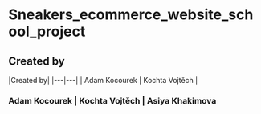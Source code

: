 # Sneakers_ecommerce_website_school_project
## Created by 
|Created by|
|---|---|
| Adam Kocourek | Kochta Vojtěch |
### Adam Kocourek | Kochta Vojtěch | Asiya Khakimova

